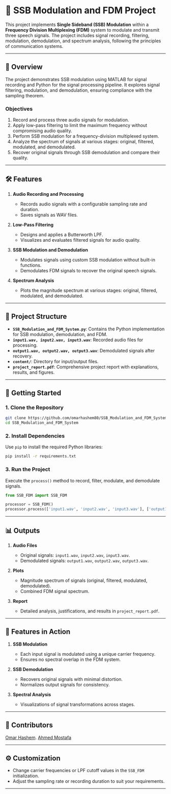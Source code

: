 # 📡 **SSB Modulation and FDM Project**  

This project implements **Single Sideband (SSB) Modulation** within a **Frequency Division Multiplexing (FDM)** system to modulate and transmit three speech signals. The project includes signal recording, filtering, modulation, demodulation, and spectrum analysis, following the principles of communication systems.  

---

## 📜 **Overview**  

The project demonstrates SSB modulation using MATLAB for signal recording and Python for the signal processing pipeline. It explores signal filtering, modulation, and demodulation, ensuring compliance with the sampling theorem.  

### **Objectives**  

1. Record and process three audio signals for modulation.  
2. Apply low-pass filtering to limit the maximum frequency without compromising audio quality.  
3. Perform SSB modulation for a frequency-division multiplexed system.  
4. Analyze the spectrum of signals at various stages: original, filtered, modulated, and demodulated.  
5. Recover original signals through SSB demodulation and compare their quality.  

---

## 🛠️ **Features**  

1. **Audio Recording and Processing**  
   - Records audio signals with a configurable sampling rate and duration.  
   - Saves signals as WAV files.  

2. **Low-Pass Filtering**  
   - Designs and applies a Butterworth LPF.  
   - Visualizes and evaluates filtered signals for audio quality.  

3. **SSB Modulation and Demodulation**  
   - Modulates signals using custom SSB modulation without built-in functions.  
   - Demodulates FDM signals to recover the original speech signals.  

4. **Spectrum Analysis**  
   - Plots the magnitude spectrum at various stages: original, filtered, modulated, and demodulated.  

---

## 📁 **Project Structure**  

- **`SSB_Modulation_and_FDM_System.py`**: Contains the Python implementation for SSB modulation, demodulation, and FDM.  
- **`input1.wav, input2.wav, input3.wav`**: Recorded audio files for processing.  
- **`output1.wav, output2.wav, output3.wav`**: Demodulated signals after recovery.  
- **`content/`**: Directory for input/output files.  
- **`project_report.pdf`**: Comprehensive project report with explanations, results, and figures.  

---

## 🚀 **Getting Started**  

### **1. Clone the Repository**  
```bash  
git clone https://github.com/omarhashem80/SSB_Modulation_and_FDM_System.git
cd SSB_Modulation_and_FDM_System
```  

### **2. Install Dependencies**  
Use `pip` to install the required Python libraries:  
```bash  
pip install -r requirements.txt  
```  

### **3. Run the Project**  
Execute the `process()` method to record, filter, modulate, and demodulate signals.  
```python  
from SSB_FDM import SSB_FDM  

processor = SSB_FDM()  
processor.process(['input1.wav', 'input2.wav', 'input3.wav'], ['output1.wav', 'output2.wav', 'output3.wav'])  
```  

---

## 📊 **Outputs**  

1. **Audio Files**  
   - Original signals: `input1.wav`, `input2.wav`, `input3.wav`.  
   - Demodulated signals: `output1.wav`, `output2.wav`, `output3.wav`.  

2. **Plots**  
   - Magnitude spectrum of signals (original, filtered, modulated, demodulated).  
   - Combined FDM signal spectrum.  

3. **Report**  
   - Detailed analysis, justifications, and results in `project_report.pdf`.  

---

## 🌟 **Features in Action**  

1. **SSB Modulation**  
   - Each input signal is modulated using a unique carrier frequency.  
   - Ensures no spectral overlap in the FDM system.  

2. **SSB Demodulation**  
   - Recovers original signals with minimal distortion.  
   - Normalizes output signals for consistency.  

3. **Spectral Analysis**  
   - Visualizations of signal transformations across stages.  

---

## 🤝 **Contributors**  

[Omar Hashem](https://github.com/omarhashem80). 
[Ahmed Mostafa](https://github.com/New-pro125)

---

## ⚙️ **Customization**  

- Change carrier frequencies or LPF cutoff values in the `SSB_FDM` initialization.  
- Adjust the sampling rate or recording duration to suit your requirements.  

---
